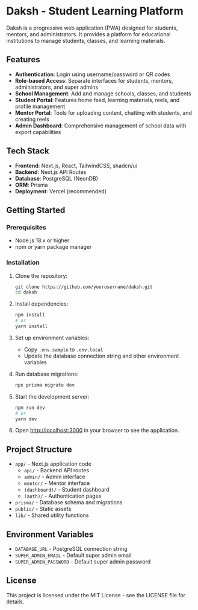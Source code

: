 # Daksh - Student Learning Platform

Daksh is a progressive web application (PWA) designed for students, mentors, and administrators. It provides a platform for educational institutions to manage students, classes, and learning materials.

## Features

- **Authentication**: Login using username/password or QR codes
- **Role-based Access**: Separate interfaces for students, mentors, administrators, and super admins
- **School Management**: Add and manage schools, classes, and students
- **Student Portal**: Features home feed, learning materials, reels, and profile management
- **Mentor Portal**: Tools for uploading content, chatting with students, and creating reels
- **Admin Dashboard**: Comprehensive management of school data with export capabilities

## Tech Stack

- **Frontend**: Next.js, React, TailwindCSS, shadcn/ui
- **Backend**: Next.js API Routes
- **Database**: PostgreSQL (NeonDB)
- **ORM**: Prisma
- **Deployment**: Vercel (recommended)

## Getting Started

### Prerequisites

- Node.js 18.x or higher
- npm or yarn package manager

### Installation

1. Clone the repository:
   ```bash
   git clone https://github.com/yourusername/daksh.git
   cd daksh
   ```

2. Install dependencies:
   ```bash
   npm install
   # or
   yarn install
   ```

3. Set up environment variables:
   - Copy `.env.sample` to `.env.local`
   - Update the database connection string and other environment variables

4. Run database migrations:
   ```bash
   npx prisma migrate dev
   ```

5. Start the development server:
   ```bash
   npm run dev
   # or
   yarn dev
   ```

6. Open [http://localhost:3000](http://localhost:3000) in your browser to see the application.

## Project Structure

- `app/` - Next.js application code
  - `api/` - Backend API routes
  - `admin/` - Admin interface
  - `mentor/` - Mentor interface
  - `(dashboard)/` - Student dashboard
  - `(auth)/` - Authentication pages
- `prisma/` - Database schema and migrations
- `public/` - Static assets
- `lib/` - Shared utility functions

## Environment Variables

- `DATABASE_URL` - PostgreSQL connection string
- `SUPER_ADMIN_EMAIL` - Default super admin email
- `SUPER_ADMIN_PASSWORD` - Default super admin password

## License

This project is licensed under the MIT License - see the LICENSE file for details.
